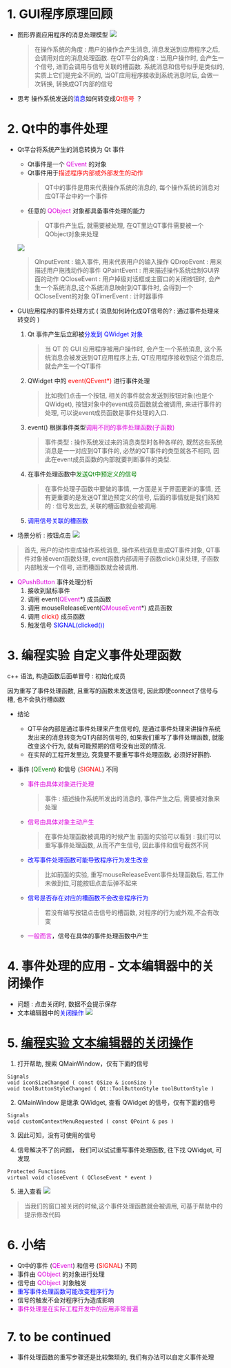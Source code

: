 # 1. GUI程序原理回顾
- 图形界面应用程序的消息处理模型
    ![](vx_images/038_1.png)
    > 在操作系统的角度 : 用户的操作会产生消息, 消息发送到应用程序之后, 会调用对应的消息处理函数.
    > 在QT平台的角度 : 当用户操作时, 会产生一个信号, 进而会调用与信号关联的槽函数.
    > 系统消息和信号似乎是类似的, 实质上它们是完全不同的, 当QT应用程序接收到系统消息时后, 会做一次转换, 转换成QT内部的信号

- 思考
    操作系统发送的<font color=blue>消息</font>如何转变成<font color=red>Qt信号</font> ？

# 2. Qt中的事件处理
- Qt平台将系统产生的消息转换为 Qt 事件
    - Qt事件是一个 <font color=#d0d>QEvent</font> 的对象
    - Qt事件用于<font color=red>描述程序内部或外部发生的动作</font>
        > QT中的事件是用来代表操作系统的消息的, 每个操作系统的消息对应QT平台中的一个事件
    - 任意的 <font color=#d0d>QObject</font> 对象都具备事件处理的能力
        > QT事件产生后, 就需要被处理, 在QT里边QT事件需要被一个QObject对象来处理

    ![](vx_images/038_2.png)
    > QInputEvent : 输入事件, 用来代表用户的输入操作
    > QDropEvent : 用来描述用户拖拽动作的事件
    > QPaintEvent : 用来描述操作系统绘制GUI界面的动作
    > QCloseEvent : 用户掉级对话框或主窗口的关闭按钮时, 会产生一个系统消息,这个系统消息映射到QT事件时, 会得到一个QCloseEvent的对象
    > QTimerEvent : 计时器事件

- GUI应用程序的事件处理方式 ( 消息如何转化成QT信号的?  : 通过事件处理来转变的 )
    1. Qt 事件产生后立即被<font color=blue>分发到 QWidget 对象</font>
        > 当 QT 的 GUI 应用程序被用户操作时, 会产生一个系统消息, 这个系统消息会被发送到QT应用程序上去, QT应用程序接收到这个消息后, 就会产生一个QT事件
    2. QWidget 中的 <font color=red>event(QEvent*)</font> 进行事件处理
        > 比如我们点击一个按钮, 相关的事件就会发送到按钮对象(也是个QWidget), 按钮对象中的event成员函数就会被调用, 来进行事件的处理, 可以说event成员函数是事件处理的入口.
    3. event() 根据事件类型<font color=#d0d>调用不同的事件处理函数(子函数)</font>
        > 事件类型 : 操作系统发过来的消息类型时各种各样的, 既然这些系统消息是一一对应到QT事件的, 必然的QT事件的类型就各不相同, 因此在event成员函数的内部就要判断事件的类型.
    4. 在事件处理函数中<font color=green>发送Qt中预定义的信号</font>
        > 在事件处理子函数中要做的事情, 一方面是关于界面更新的事情, 还有更重要的是发送QT里边预定义的信号, 后面的事情就是我们熟知的 : 信号发出去, 关联的槽函数就会被调用.
    5. <font color=blue>调用信号关联的槽函数</font>

- 场景分析 : 按钮点击
![](vx_images/038_3.png)

> 首先, 用户的动作变成操作系统消息, 操作系统消息变成QT事件对象, QT事件对象被event函数处理, event函数内部调用子函数click()来处理, 子函数内部触发一个信号, 进而槽函数就会被调用.

- <font color=#d0d>QPushButton</font> 事件处理分析
    1. 接收到鼠标事件
    2. 调用 event(<font color=#d0d>QEvent</font>*) 成员函数
    3. 调用 mouseReleaseEvent(<font color=#d0d>QMouseEvent</font>*) 成员函数
    4. 调用 <font color=red>click()</font> 成员函数
    5. 触发信号 <font color=blue>SIGNAL(clicked())</font>

# 3. 编程实验 自定义事件处理函数

 c++ 语法, 构造函数后面单冒号 : 初始化成员

因为重写了事件处理函数, 且重写的函数未发送信号, 因此即使connect了信号与槽, 也不会执行槽函数

- 结论
    - QT平台内部是通过事件处理来产生信号的, 是通过事件处理来讲操作系统发出来的消息转变为QT内部的信号的, 如果我们重写了事件处理函数, 就能改变这个行为, 就有可能预期的信号没有出现的情况.
    - 在实际的工程开发里边, 究竟要不要重写事件处理函数, 必须好好斟酌.

- 事件 (<font color=green>QEvent</font>) 和信号 (<font color=red>SIGNAL</font>) 不同
    - <font color=#d0d>事件由具体对象进行处理</font>
        > 事件 : 描述操作系统所发出的消息的, 事件产生之后, 需要被对象来处理
    - <font color=#d0d>信号由具体对象主动产生</font>
        > 在事件处理函数被调用的时候产生
        > 前面的实验可以看到 : 我们可以重写事件处理函数, 从而不产生信号, 因此事件和信号截然不同
    - <font color=blue>改写事件处理函数可能导致程序行为发生改变</font>
        > 比如前面的实验, 重写mouseReleaseEvent事件处理函数后, 若工作未做到位,可能按钮点击后弹不起来
    - <font color=blue>信号是否存在对应的槽函数不会改变程序行为</font>
        > 若没有编写按钮点击信号的槽函数, 对程序的行为或外观,不会有改变
    - <font color=#d0d>一般而言</font>，信号在具体的事件处理函数中产生

# 4. 事件处理的应用 - 文本编辑器中的关闭操作
- 问题 : 点击关闭时, 数据不会提示保存
- 文本编辑器中的<font color=blue>关闭操作</font>
![](vx_images/038_4.png)

# 5. [<u>编程实验 文本编辑器的关闭操作</u>](code/038_Event_handling_in_Qt_1)
1. 打开帮助, 搜索 QMainWindow，仅有下面的信号
```
Signals
void iconSizeChanged ( const QSize & iconSize )
void toolButtonStyleChanged ( Qt::ToolButtonStyle toolButtonStyle )
```

2. QMainWindow 是继承 QWidget, 查看 QWidget 的信号，仅有下面的信号
```
Signals
void customContextMenuRequested ( const QPoint & pos )
```

3. 因此可知，没有可使用的信号

4. 信号解决不了的问题， 我们可以试试重写事件处理函数, 往下找 QWidget, 可发现
```
Protected Functions
virtual void closeEvent ( QCloseEvent * event )
```

5. 进入查看
![](vx_images/038_e1.png)
> 当我们的窗口被关闭的时候,这个事件处理函数就会被调用, 可基于帮助中的提示修改代码

# 6. 小结
- Qt中的事件 (<font color=#d0d>QEvent</font>) 和信号 (<font color=red>SIGNAL</font>) 不同
- 事件由 <font color=#d0d>QObject</font> 的对象进行处理
- 信号由 <font color=#d0d>QObject</font> 对象触发
- <font color=blue>重写事件处理函数可能改变程序行为</font>
- 信号的触发不会对程序行为造成影响
- <font color=#d0d>事件处理是在实际工程开发中的应用非常普遍</font>

# 7. to be continued
- 事件处理函数的重写步骤还是比较繁琐的, 我们有办法可以自定义事件处理
